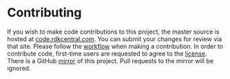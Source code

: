 Contributing
============
If you wish to make code contributions to this project, the master source is hosted at [code.rdkcentral.com](https://code.rdkcentral.com/r/admin/repos/components/generic/avs/alexa_skill_mapper).
You can submit your changes for review via that site.
Please follow the [workflow](https://wiki.rdkcentral.com/display/CMF/Gerrit+Development+Workflow) when making a contribution.
In order to contribute code, first-time users are requested to agree to the [license](https://wiki.rdkcentral.com/signup.action).
There is a GitHub [mirror](https://github.com/rdkcmf/rdk-alexa_skill_mapper) of this project. Pull requests to the mirror will be ignored.
